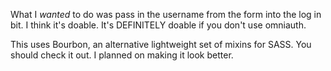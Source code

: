 What I _wanted_ to do was pass in the username from the form into the log in bit. I think it's doable. It's DEFINITELY doable if you don't use omniauth.

This uses Bourbon, an alternative lightweight set of mixins for SASS. You should check it out. I planned on making it look better.